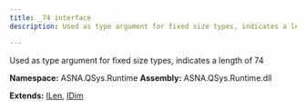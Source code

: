 ```yaml
---
title: _74 interface
description: Used as type argument for fixed size types, indicates a length of 74 

---
```


Used as type argument for fixed size types, indicates a length of 74 

**Namespace:** ASNA.QSys.Runtime
**Assembly:** ASNA.QSys.Runtime.dll

**Extends:** [ILen](/reference/runtime/qsys-runtime/i-len.html), [IDim](/reference/runtime/qsys-runtime/i-dim.html)
<br>
<br>
